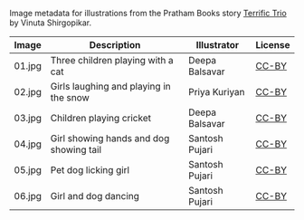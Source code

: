 Image metadata for illustrations from the Pratham Books story [Terrific Trio](https://storyweaver.org.in/stories/4698-terrific-trio) by Vinuta Shirgopikar.

Image | Description | Illustrator | License
----- | ----------- | ----------- | -------
01.jpg | Three children playing with a cat | Deepa Balsavar | [CC-BY](https://creativecommons.org/licenses/by/4.0/)
02.jpg | Girls laughing and playing in the snow | Priya Kuriyan | [CC-BY](https://creativecommons.org/licenses/by/4.0/)
03.jpg | Children playing cricket | Deepa Balsavar | [CC-BY](https://creativecommons.org/licenses/by/4.0/)
04.jpg | Girl showing hands and dog showing tail | Santosh Pujari | [CC-BY](https://creativecommons.org/licenses/by/4.0/)
05.jpg | Pet dog licking girl | Santosh Pujari | [CC-BY](https://creativecommons.org/licenses/by/4.0/)
06.jpg | Girl and dog dancing | Santosh Pujari | [CC-BY](https://creativecommons.org/licenses/by/4.0/)